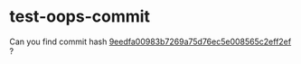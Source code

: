 # test-oops-commit


Can you find commit hash [9eedfa00983b7269a75d76ec5e008565c2eff2ef](https://github.com/SharonBrizinov/test-oops-commit/commit/9eedfa00983b7269a75d76ec5e008565c2eff2ef) ?
